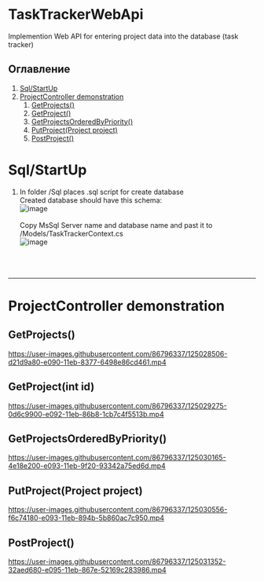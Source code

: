# TaskTrackerWebApi
Implemention Web API for entering project data into the database (task tracker)

## Оглавление

1. [Sql/StartUp](#Sql/StartUp)
2. [ProjectController demonstration](#ProjectController-demonstration)
    1. [GetProjects()](#GetProjects())
    2. [GetProject()](#GetProject(int-id))
    3. [GetProjectsOrderedByPriority()](#GetProjectsOrderedByPriority())
    4. [PutProject(Project project)](#PutProject(Project-project))
    5. [PostProject()](#PostProject())
         

# Sql/StartUp
1) In folder /Sql places .sql script for create database </br>
Created database should have this schema: </br>
![image](https://user-images.githubusercontent.com/86796337/124998109-80571f00-e054-11eb-9994-5530c47a3ca7.png) </br> </br>
Copy MsSql Server name and database name and past it to /Models/TaskTrackerContext.cs </br>
![image](https://user-images.githubusercontent.com/86796337/125024831-3557fe80-e08a-11eb-8f7e-081ee04ee98b.png)
 </br> </br> </br> </br>





___
# ProjectController demonstration

## GetProjects()

https://user-images.githubusercontent.com/86796337/125028506-d21d9a80-e090-11eb-8377-6498e86cd461.mp4

## GetProject(int id)

https://user-images.githubusercontent.com/86796337/125029275-0d6c9900-e092-11eb-86b8-1cb7c4f5513b.mp4

## GetProjectsOrderedByPriority()

https://user-images.githubusercontent.com/86796337/125030165-4e18e200-e093-11eb-9f20-93342a75ed6d.mp4

## PutProject(Project project)

https://user-images.githubusercontent.com/86796337/125030556-f6c74180-e093-11eb-894b-5b860ac7c950.mp4

## PostProject()

https://user-images.githubusercontent.com/86796337/125031352-32aed680-e095-11eb-867e-52169c283986.mp4













